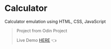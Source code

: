 # Calculator
Calculator emulation using HTML, CSS, JavaScript

> Project from Odin Project
> 
> Live Demo [HERE](https://gamaungsan.github.io/caculator/) :point_left:
